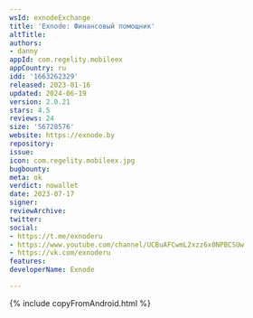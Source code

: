 ```yaml
---
wsId: exnodeExchange
title: 'Exnode: Финансовый помощник'
altTitle: 
authors:
- danny
appId: com.regelity.mobileex
appCountry: ru
idd: '1663262329'
released: 2023-01-16
updated: 2024-06-19
version: 2.0.21
stars: 4.5
reviews: 24
size: '56728576'
website: https://exnode.by
repository: 
issue: 
icon: com.regelity.mobileex.jpg
bugbounty: 
meta: ok
verdict: nowallet
date: 2023-07-17
signer: 
reviewArchive: 
twitter: 
social:
- https://t.me/exnoderu
- https://www.youtube.com/channel/UCBuAFCwmL2xzz6x0NPBCSUw
- https://vk.com/exnoderu
features: 
developerName: Exnode

---
```


{% include copyFromAndroid.html %}
